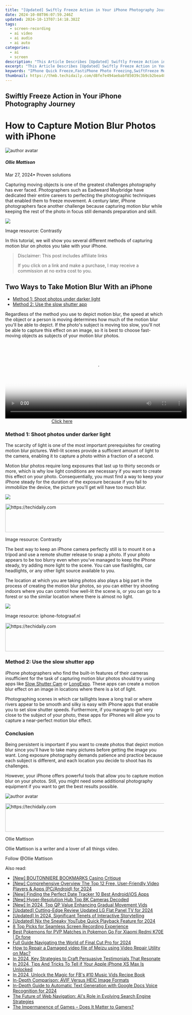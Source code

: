 ```yaml
---
title: "[Updated] Swiftly Freeze Action in Your iPhone Photography Journey"
date: 2024-10-08T06:07:59.246Z
updated: 2024-10-13T07:14:18.382Z
tags: 
  - screen-recording
  - ai video
  - ai audio
  - ai auto
categories: 
  - ai
  - screen
description: "This Article Describes [Updated] Swiftly Freeze Action in Your iPhone Photography Journey"
excerpt: "This Article Describes [Updated] Swiftly Freeze Action in Your iPhone Photography Journey"
keywords: "IPhone Quick Freeze,FastiPhone Photo Freezing,SwiftFreeze Mobile Photos,Immediate Iphone Chill,Rapid Freeze iPhotos,SpeedyFrost iPhone Pics,InstantIphone Freeze Shot"
thumbnail: https://thmb.techidaily.com/d8fe7e494aebabf85039c3b9cb2bea4831c07f6e70db93f149366565445c97d8.jpg
---
```


## Swiftly Freeze Action in Your iPhone Photography Journey

# How to Capture Motion Blur Photos with iPhone

![author avatar](https://images.wondershare.com/filmora/article-images/ollie-mattison.jpg)

##### Ollie Mattison

 Mar 27, 2024• Proven solutions

Capturing moving objects is one of the greatest challenges photography has ever faced. Photographers such as Eadweard Muybridge have dedicated their entire careers to perfecting the photographic techniques that enabled them to freeze movement. A century later, iPhone photographers face another challenge because capturing motion blur while keeping the rest of the photo in focus still demands preparation and skill.

![](https://images.wondershare.com/filmora/article-images/take-motion-blur-photo-iphone.jpg)

Image resource: Contrastly

In this tutorial, we will show you several different methods of capturing motion blur on photos you take with your iPhone.

>  Disclaimer: This post includes affiliate links
>
>  If you click on a link and make a purchase, I may receive a commission at no extra cost to you.
>

## Two Ways to Take Motion Blur With an iPhone

* [Method 1: Shoot photos under darker light](#part1)
* [Method 2: Use the slow shutter app](#part2)

Regardless of the method you use to depict motion blur, the speed at which the object or a person is moving determines how much of the motion blur you'll be able to depict. If the photo's subject is moving too slow, you'll not be able to capture this effect on an image, so it is best to choose fast-moving objects as subjects of your motion blur photos.

<!-- affiliate ads begin -->
<span id="1982596">
					<video width="576" height="240" style="cursor:pointer"
           poster="//a.impactradius-go.com/display-clicktoplayimage/1982596.png"
           onclick="if(!this.playClicked){this.play();this.setAttribute('controls',true);this.playClicked=true;}">
	   <source src="//a.impactradius-go.com/display-ad/22993-1982596">
	   <img src="//a.impactradius-go.com/display-clicktoplayimage/1982596.png" style="border: none; height: 100%; width: 100%; object-fit: contain">
	</video>
	<div style="width:360px;text-align:center"><a href="javascript:window.open(decodeURIComponent('https%3A%2F%2Fhomestyler.sjv.io%2Fc%2F5597632%2F1982596%2F22993'), '_blank');void(0);">Click here</a></div>
</span>
<img height="0" width="0" src="https://imp.pxf.io/i/5597632/1982596/22993" style="position:absolute;visibility:hidden;" border="0" />
<!-- affiliate ads end -->

### Method 1: Shoot photos under darker light

The scarcity of light is one of the most important prerequisites for creating motion blur pictures. Well-lit scenes provide a sufficient amount of light to the camera, enabling it to capture a photo within a fraction of a second.

Motion blur photos require long exposures that last up to thirty seconds or more, which is why low light conditions are necessary if you want to create this effect on your photo. Consequentially, you must find a way to keep your iPhone steady for the duration of the exposure because if you fail to immobilize the device, the picture you'll get will have too much blur.

![](https://images.wondershare.com/filmora/article-images/motion-blur-effect-iphone.jpg)

<!-- affiliate ads begin -->
<a href="https://unicoeye.pxf.io/c/5597632/2134248/18498" target="_top" id="2134248">
  <img src="//a.impactradius-go.com/display-ad/18498-2134248" border="0" alt="https://techidaily.com" width="728" height="90"/>
</a>
<img height="0" width="0" src="https://unicoeye.pxf.io/i/5597632/2134248/18498" style="position:absolute;visibility:hidden;" border="0" />
<!-- affiliate ads end -->

Image resource: Contrastly

The best way to keep an iPhone camera perfectly still is to mount it on a tripod and use a remote shutter release to snap a photo. If your photo appears to be too blurry even when you've managed to keep the iPhone steady, try adding more light to the scene. You can use flashlights, car headlights, or any other light source available to you.

The location at which you are taking photos also plays a big part in the process of creating the motion blur photos, so you can either try shooting indoors where you can control how well-lit the scene is, or you can go to a forest or so the similar location where there is almost no light.

![](https://images.wondershare.com/filmora/article-images/capture-moving-objects.jpg)

Image resource: iphone-fotograaf.nl

<!-- affiliate ads begin -->
<a href="https://appsumo.8odi.net/c/5597632/2151888/7443" target="_top" id="2151888">
  <img src="//a.impactradius-go.com/display-ad/7443-2151888" border="0" alt="https://techidaily.com" width="600" height="90"/>
</a>
<img height="0" width="0" src="https://appsumo.8odi.net/i/5597632/2151888/7443" style="position:absolute;visibility:hidden;" border="0" />
<!-- affiliate ads end -->

### Method 2: Use the slow shutter app

iPhone photographers who find the built-in features of their cameras insufficient for the task of capturing motion blur photos should try using apps like [Slow Shutter Cam](https://itunes.apple.com/app/slow-shutter-cam/id357404131?mt=8) or [LongExpo](https://itunes.apple.com/app/longexpo-slow-shutter-and-long-exposure-camera/id594078421?mt=8). These apps can create a motion blur effect on an image in locations where there is a lot of light.

Photographing scenes in which car taillights leave a long trail or where rivers appear to be smooth and silky is easy with iPhone apps that enable you to set slow shutter speeds. Furthermore, if you manage to get very close to the subject of your photo, these apps for iPhones will allow you to capture a near-perfect motion blur effect.

### Conclusion

Being persistent is important if you want to create photos that depict motion blur since you'll have to take many pictures before getting the image you want. Long exposure photography demands patience and practice because each subject is different, and each location you decide to shoot has its challenges.

However, your iPhone offers powerful tools that allow you to capture motion blur on your photos. Still, you might need some additional photography equipment if you want to get the best results possible.

![author avatar](https://images.wondershare.com/filmora/article-images/ollie-mattison.jpg)

<!-- affiliate ads begin -->
<a href="https://appsumo.8odi.net/c/5597632/2049387/7443" target="_top" id="2049387">
  <img src="//a.impactradius-go.com/display-ad/7443-2049387" border="0" alt="https://techidaily.com" width="728" height="90"/>
</a>
<img height="0" width="0" src="https://appsumo.8odi.net/i/5597632/2049387/7443" style="position:absolute;visibility:hidden;" border="0" />
<!-- affiliate ads end -->

Ollie Mattison

Ollie Mattison is a writer and a lover of all things video.

Follow @Ollie Mattison


<ins class="adsbygoogle"
     style="display:block"
     data-ad-format="autorelaxed"
     data-ad-client="ca-pub-7571918770474297"
     data-ad-slot="1223367746"></ins>



<ins class="adsbygoogle"
     style="display:block"
     data-ad-client="ca-pub-7571918770474297"
     data-ad-slot="8358498916"
     data-ad-format="auto"
     data-full-width-responsive="true"></ins>


<span class="atpl-alsoreadstyle">Also read:</span>
<div><ul>
<li><a href="https://fox-direct.techidaily.com/new-boutonniere-bookmarks-casino-critique/"><u>[New] BOUTONNIERE BOOKMARKS Casino Critique</u></a></li>
<li><a href="https://fox-direct.techidaily.com/new-comprehensive-overview-the-top-12-free-user-friendly-video-players-and-apps-pcandroid-for-2024/"><u>[New] Comprehensive Overview The Top 12 Free, User-Friendly Video Players & Apps (PC/Android) for 2024</u></a></li>
<li><a href="https://some-knowledge.techidaily.com/new-finding-the-perfect-date-tracker-10-best-androidios-apps/"><u>[New] Finding the Perfect Date Tracker 10 Best Android/iOS Apps</u></a></li>
<li><a href="https://fox-direct.techidaily.com/new-hyper-resolution-hub-top-8k-cameras-decoded/"><u>[New] Hyper-Resolution Hub Top 8K Cameras Decoded</u></a></li>
<li><a href="https://fox-direct.techidaily.com/new-in-2024-top-qp-value-enhancing-gradual-movement-vids/"><u>[New] In 2024, Top QP Value Enhancing Gradual Movement Vids</u></a></li>
<li><a href="https://fox-direct.techidaily.com/updated-cutting-edge-review-updated-lg-flat-panel-tv-for-2024/"><u>[Updated] Cutting-Edge Review Updated LG Flat Panel TV for 2024</u></a></li>
<li><a href="https://fox-direct.techidaily.com/updated-in-2024-significant-tenets-of-interactive-storytelling/"><u>[Updated] In 2024, Significant Tenets of Interactive Storytelling</u></a></li>
<li><a href="https://fox-direct.techidaily.com/updated-nix-the-sneaky-youtube-quick-playback-feature-for-2024/"><u>[Updated] Nix the Sneaky YouTube Quick Playback Feature for 2024</u></a></li>
<li><a href="https://remote-screen-capture.techidaily.com/8-top-picks-for-seamless-screen-recording-experience/"><u>8 Top Picks for Seamless Screen Recording Experience</u></a></li>
<li><a href="https://android-pokemon-go.techidaily.com/best-pokemons-for-pvp-matches-in-pokemon-go-for-xiaomi-redmi-k70e-drfone-by-drfone-virtual-android/"><u>Best Pokemons for PVP Matches in Pokemon Go For Xiaomi Redmi K70E | Dr.fone</u></a></li>
<li><a href="https://fox-direct.techidaily.com/full-guide-navigating-the-world-of-final-cut-pro-for-2024/"><u>Full Guide Navigating the World of Final Cut Pro for 2024</u></a></li>
<li><a href="https://blog-min.techidaily.com/how-to-repair-a-damaged-video-file-of-meizu-using-video-repair-utility-on-mac-by-stellar-video-repair-mobile-video-repair/"><u>How to Repair a Damaged video file of Meizu using Video Repair Utility on Mac?</u></a></li>
<li><a href="https://fox-blue.techidaily.com/in-2024-key-strategies-to-craft-persuasive-testimonials-that-resonate/"><u>In 2024, Key Strategies to Craft Persuasive Testimonials That Resonate</u></a></li>
<li><a href="https://sim-unlock.techidaily.com/in-2024-tips-and-tricks-to-tell-if-your-apple-iphone-xs-max-is-unlocked-by-drfone-ios/"><u>In 2024, Tips And Tricks To Tell if Your Apple iPhone XS Max Is Unlocked</u></a></li>
<li><a href="https://facebook-video-files.techidaily.com/in-2024-unlock-the-magic-for-fbs-10-music-vids-recipe-book/"><u>In 2024, Unlock the Magic for FB's #10 Music Vids Recipe Book</u></a></li>
<li><a href="https://tech-revival.techidaily.com/in-depth-comparison-avif-versus-heic-image-formats/"><u>In-Depth Comparison: AVIF Versus HEIC Image Formats</u></a></li>
<li><a href="https://fox-direct.techidaily.com/in-depth-guide-to-automatic-text-generation-with-google-docs-voice-recognition-for-2024/"><u>In-Depth Guide to Automatic Text Generation with Google Docs Voice Recognition for 2024</u></a></li>
<li><a href="https://tech-haven.techidaily.com/the-future-of-web-navigation-ais-role-in-evolving-search-engine-strategies/"><u>The Future of Web Navigation: AI's Role in Evolving Search Engine Strategies</u></a></li>
<li><a href="https://games-able.techidaily.com/the-impermanence-of-games-does-it-matter-to-gamers/"><u>The Impermanence of Games – Does It Matter to Gamers?</u></a></li>
</ul></div>


